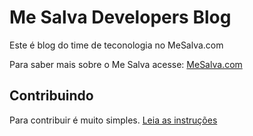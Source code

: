 # Me Salva Developers Blog
Este é blog do time de teconologia no MeSalva.com

Para saber mais sobre o Me Salva acesse: [MeSalva.com](https://mesalva.com/)

## Contribuindo
Para contribuir é muito simples. [Leia as instruções](https://github.com/mesalva/mesalva.github.io/wiki/Collaborating)
